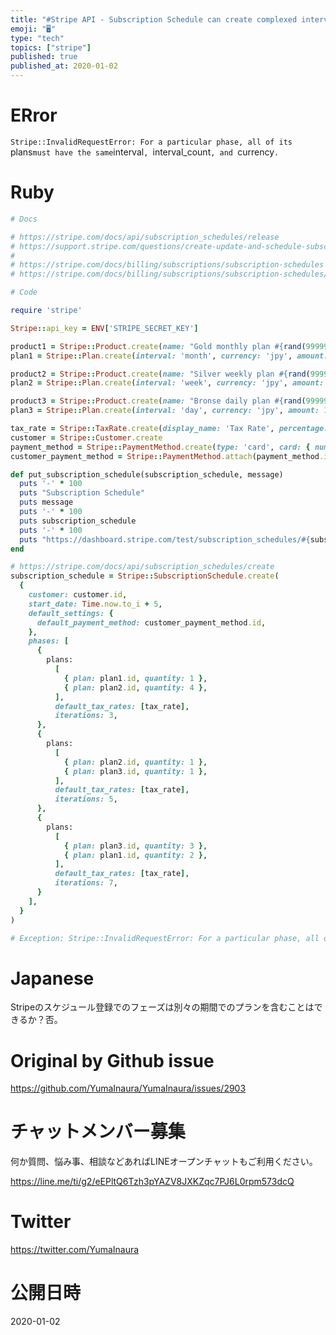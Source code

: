 ```yaml
---
title: "#Stripe API - Subscription Schedule can create complexed interval plan"
emoji: "🖥"
type: "tech"
topics: ["stripe"]
published: true
published_at: 2020-01-02
---
```


# ERror

`Stripe::InvalidRequestError: For a particular phase, all of its `plans` must have the same `interval`, `interval_count`, and `currency`.`


# Ruby

```rb
# Docs

# https://stripe.com/docs/api/subscription_schedules/release
# https://support.stripe.com/questions/create-update-and-schedule-subscriptions
#
# https://stripe.com/docs/billing/subscriptions/subscription-schedules
# https://stripe.com/docs/billing/subscriptions/subscription-schedules/use-cases

# Code

require 'stripe'

Stripe::api_key = ENV['STRIPE_SECRET_KEY']

product1 = Stripe::Product.create(name: "Gold monthly plan #{rand(9999999999)}")
plan1 = Stripe::Plan.create(interval: 'month', currency: 'jpy', amount: 5000, product: product1.id, usage_type: 'licensed')

product2 = Stripe::Product.create(name: "Silver weekly plan #{rand(9999999999)}")
plan2 = Stripe::Plan.create(interval: 'week', currency: 'jpy', amount: 3000, product: product2.id, usage_type: 'licensed')

product3 = Stripe::Product.create(name: "Bronse daily plan #{rand(9999999999)}")
plan3 = Stripe::Plan.create(interval: 'day', currency: 'jpy', amount: 1000, product: product3.id, usage_type: 'licensed')

tax_rate = Stripe::TaxRate.create(display_name: 'Tax Rate', percentage: 10.0, inclusive: false)
customer = Stripe::Customer.create
payment_method = Stripe::PaymentMethod.create(type: 'card', card: { number: '4242424242424242', exp_year: 2030, exp_month: 01})
customer_payment_method = Stripe::PaymentMethod.attach(payment_method.id, customer: customer.id)

def put_subscription_schedule(subscription_schedule, message)
  puts '-' * 100
  puts "Subscription Schedule"
  puts message
  puts '-' * 100
  puts subscription_schedule
  puts '-' * 100
  puts "https://dashboard.stripe.com/test/subscription_schedules/#{subscription_schedule.id}"
end

# https://stripe.com/docs/api/subscription_schedules/create
subscription_schedule = Stripe::SubscriptionSchedule.create(
  {
    customer: customer.id,
    start_date: Time.now.to_i + 5,
    default_settings: {
      default_payment_method: customer_payment_method.id,
    },
    phases: [
      {
        plans:
          [
            { plan: plan1.id, quantity: 1 },
            { plan: plan2.id, quantity: 4 },
          ],
          default_tax_rates: [tax_rate],
          iterations: 3,
      },
      {
        plans:
          [
            { plan: plan2.id, quantity: 1 },
            { plan: plan3.id, quantity: 1 },
          ],
          default_tax_rates: [tax_rate],
          iterations: 5,
      },
      {
        plans:
          [
            { plan: plan3.id, quantity: 3 },
            { plan: plan1.id, quantity: 2 },
          ],
          default_tax_rates: [tax_rate],
          iterations: 7,
      }
    ],
  }
)

# Exception: Stripe::InvalidRequestError: For a particular phase, all of its `plans` must have the same `interval`, `interval_count`, and `currency`.
```

# Japanese

Stripeのスケジュール登録でのフェーズは別々の期間でのプランを含むことはできるか？否。


# Original by Github issue

https://github.com/YumaInaura/YumaInaura/issues/2903








<!-- Update From Qiita API -->

# チャットメンバー募集


何か質問、悩み事、相談などあればLINEオープンチャットもご利用ください。

https://line.me/ti/g2/eEPltQ6Tzh3pYAZV8JXKZqc7PJ6L0rpm573dcQ





# Twitter


https://twitter.com/YumaInaura


<!-- Update From Qiita API -->



# 公開日時

2020-01-02
